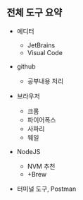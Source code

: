 ## 전체 도구 요약

- 에디터
    - JetBrains
    - Visual Code

- github
    - 공부내용 저리

- 브라우저
    - 크롬
    - 파이어폭스
    - 사파리
    - 웨일

- NodeJS
    - NVM 추천
    - +Brew

- 터미널 도구, Postman